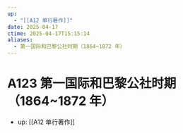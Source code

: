 ```yaml
---
up:
  - "[[A12 单行著作]]"
date: 2025-04-17
ctime: 2025-04-17T15:15:14
aliases:
  - 第一国际和巴黎公社时期（1864~1872 年）
---
```


# A123 第一国际和巴黎公社时期（1864~1872 年）

- up: [[A12 单行著作]]
